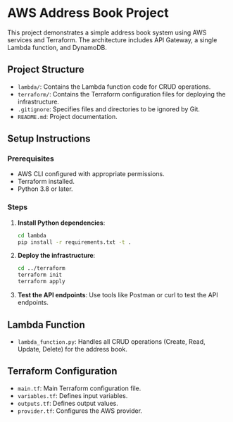 # AWS Address Book Project

This project demonstrates a simple address book system using AWS services and Terraform. The architecture includes API Gateway, a single Lambda function, and DynamoDB.

## Project Structure

- `lambda/`: Contains the Lambda function code for CRUD operations.
- `terraform/`: Contains the Terraform configuration files for deploying the infrastructure.
- `.gitignore`: Specifies files and directories to be ignored by Git.
- `README.md`: Project documentation.

## Setup Instructions

### Prerequisites

- AWS CLI configured with appropriate permissions.
- Terraform installed.
- Python 3.8 or later.

### Steps

1. **Install Python dependencies**:
    ```sh
    cd lambda
    pip install -r requirements.txt -t .
    ```

2. **Deploy the infrastructure**:
    ```sh
    cd ../terraform
    terraform init
    terraform apply
    ```

3. **Test the API endpoints**:
    Use tools like Postman or curl to test the API endpoints.

## Lambda Function

- `lambda_function.py`: Handles all CRUD operations (Create, Read, Update, Delete) for the address book.

## Terraform Configuration

- `main.tf`: Main Terraform configuration file.
- `variables.tf`: Defines input variables.
- `outputs.tf`: Defines output values.
- `provider.tf`: Configures the AWS provider.